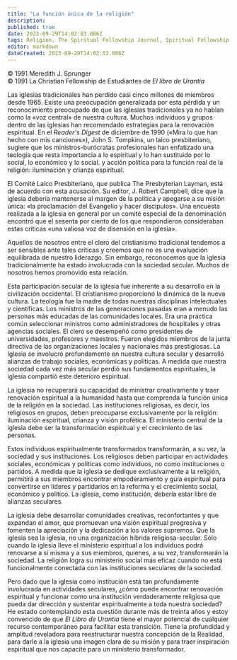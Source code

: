 ```yaml
---
title: "La función única de la religión"
description: 
published: true
date: 2023-09-29T14:02:03.086Z
tags: Religion, The Spiritual Fellowship Journal, Spiritual Fellowship, article
editor: markdown
dateCreated: 2023-09-29T14:02:03.086Z
---
```


<p class="v-card v-sheet theme--light grey lighten-3 px-2">© 1991 Meredith J. Sprunger<br>© 1991 La Christian Fellowship de Estudiantes de <i>El libro de Urantia</i ></p>


Las iglesias tradicionales han perdido casi cinco millones de miembros desde 1965. Existe una preocupación generalizada por esta pérdida y un reconocimiento preocupado de que las iglesias tradicionales ya no hablan como la «voz central» de nuestra cultura. Muchos individuos y grupos dentro de las iglesias han recomendado estrategias para la renovación espiritual. En el _Reader's Digest_ de diciembre de 1990 («Mira lo que han hecho con mis canciones»), John S. Tompkins, un laico presbiteriano, sugiere que los ministros-burócratas profesionales han enfatizado una teología que resta importancia a lo espiritual y lo han sustituido por lo social, lo económico y lo social. y acción política para la función real de la religión: iluminación y crianza espiritual.

El Comité Laico Presbiteriano, que publica The Presbyterian Layman, está de acuerdo con esta acusación. Su editor, J. Robert Campbell, dice que la iglesia debería mantenerse al margen de la política y apegarse a su misión única: «la proclamación del Evangelio y hacer discípulos». Una encuesta realizada a la iglesia en general por un comité especial de la denominación encontró que el sesenta por ciento de los que respondieron consideraban estas críticas «una valiosa voz de disensión en la iglesia».

Aquellos de nosotros entre el clero del cristianismo tradicional tendemos a ser sensibles ante tales críticas y creemos que no es una evaluación equilibrada de nuestro liderazgo. Sin embargo, reconocemos que la iglesia tradicionalmente ha estado involucrada con la sociedad secular. Muchos de nosotros hemos promovido esta relación.

Esta participación secular de la iglesia fue inherente a su desarrollo en la civilización occidental. El cristianismo proporcionó la dinámica de la nueva cultura. La teología fue la madre de todas nuestras disciplinas intelectuales y científicas. Los ministros de las generaciones pasadas eran a menudo las personas más educadas de las comunidades locales. Era una práctica común seleccionar ministros como administradores de hospitales y otras agencias sociales. El clero se desempeñó como presidentes de universidades, profesores y maestros. Fueron elegidos miembros de la junta directiva de las organizaciones locales y nacionales más prestigiosas. La Iglesia se involucró profundamente en nuestra cultura secular y desarrolló alianzas de trabajo sociales, económicas y políticas. A medida que nuestra sociedad cada vez más secular perdió sus fundamentos espirituales, la iglesia compartió este deterioro espiritual.

La iglesia no recuperará su capacidad de ministrar creativamente y traer renovación espiritual a la humanidad hasta que comprenda la función única de la religión en la sociedad. Las instituciones religiosas, es decir, los religiosos en grupos, deben preocuparse exclusivamente por la religión: iluminación espiritual, crianza y visión profética. El ministerio central de la iglesia debe ser la transformación espiritual y el crecimiento de las personas.

Estos individuos espiritualmente transformados transformarán, a su vez, la sociedad y sus instituciones. Los religiosos deben participar en actividades sociales, económicas y políticas como individuos, no como instituciones o partidos. A medida que la iglesia se dedique exclusivamente a la religión, permitirá a sus miembros encontrar empoderamiento y guía espiritual para convertirse en líderes y partidarios en la reforma y el crecimiento social, económico y político. La iglesia, como institución, debería estar libre de alianzas seculares.

La iglesia debe desarrollar comunidades creativas, reconfortantes y que expandan el amor, que promuevan una visión espiritual progresiva y fomenten la apreciación y la dedicación a los valores supremos. Que la iglesia sea la iglesia, no una organización híbrida religiosa-secular. Sólo cuando la iglesia lleve el ministerio espiritual a los individuos podrá renovarse a sí misma y a sus miembros, quienes, a su vez, transformarán la sociedad. La religión logra su ministerio social más eficaz cuando no está funcionalmente conectada con las instituciones seculares de la sociedad.

Pero dado que la iglesia como institución está tan profundamente involucrada en actividades seculares, ¿cómo puede encontrar renovación espiritual y funcionar como una institución verdaderamente religiosa que pueda dar dirección y sustentar espiritualmente a toda nuestra sociedad? He estado contemplando esta cuestión durante más de treinta años y estoy convencido de que _El Libro de Urantia_ tiene el mayor potencial de cualquier recurso contemporáneo para facilitar esta transición. Tiene la profundidad y amplitud reveladora para reestructurar nuestra concepción de la Realidad, para darle a la iglesia una imagen clara de su misión y para traer inspiración espiritual que nos capacite para un ministerio transformador.

